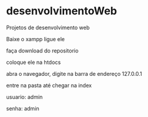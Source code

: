 # desenvolvimentoWeb
Projetos de desenvolvimento web

Baixe o xampp ligue ele

faça download do repositorio

coloque ele na htdocs	

abra o navegador, digite na barra de endereço 127.0.0.1

entre na pasta até chegar na index




usuario: admin 



senha: admin
